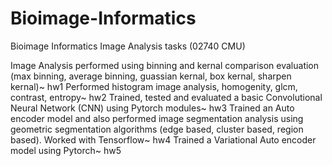 # Bioimage-Informatics
Bioimage Informatics Image Analysis tasks (02740 CMU)

Image Analysis performed using binning and kernal comparison evaluation (max binning, average binning, guassian kernal, box kernal, sharpen kernal)~ hw1
Performed histogram image analysis, homogenity, glcm, contrast, entropy~ hw2
Trained, tested and evaluated a basic Convolutional Neural Network (CNN) using Pytorch modules~ hw3
Trained an Auto encoder model and also performed image segmentation analysis using geometric segmentation algorithms (edge based, cluster based, region based). Worked with Tensorflow~ hw4
Trained a Variational Auto encoder model using Pytorch~ hw5
